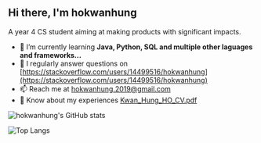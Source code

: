 <h2>Hi there, I'm hokwanhung</h1>

A year 4 CS student aiming at making products with significant impacts.
- 🌱 I’m currently learning **Java, Python, SQL and multiple other laguages and frameworks...**
- 📝 I regularly answer questions on [https://stackoverflow.com/users/14499516/hokwanhung](https://stackoverflow.com/users/14499516/hokwanhung)
- 📫 Reach me at hokwanhung.2019@gmail.com
- 📄 Know about my experiences [Kwan_Hung_HO_CV.pdf](https://github.com/travrs629/travrs629/raw/main/Kwan_Hung_HO_CV.pdf)

![hokwanhung's GitHub stats](https://github-readme-stats.vercel.app/api?username=travrs629&show_icons=true&count_private=true&theme=tokyonight&line_height=25&include_all_commits=true&hide=contribs&cache_seconds=7200)

![Top Langs](https://github-readme-stats.vercel.app/api/top-langs/?username=travrs629&count_private=true&layout=compact&theme=tokyonight&card_width=445px)

